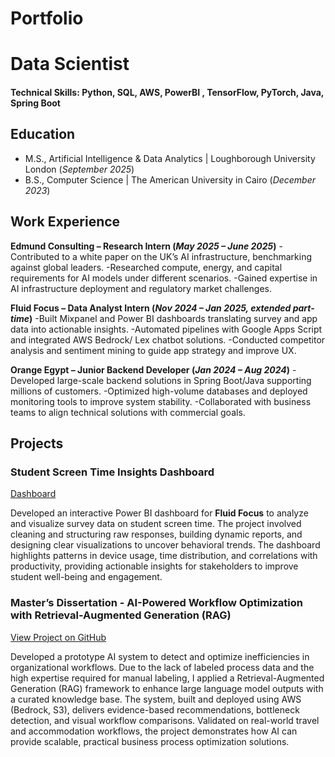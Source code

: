 # Portfolio


# Data Scientist

#### Technical Skills: Python, SQL, AWS, PowerBI , TensorFlow, PyTorch, Java, Spring Boot

## Education					       		
- M.S., Artificial Intelligence & Data Analytics	| Loughborough University London (_September 2025_)	 			        		
- B.S., Computer Science | The American University in Cairo (_December 2023_)

## Work Experience
**Edmund Consulting – Research Intern (_May 2025 – June 2025_)**
-Contributed to a white paper on the UK’s AI infrastructure, benchmarking against global leaders.
-Researched compute, energy, and capital requirements for AI models under different scenarios.
-Gained expertise in AI infrastructure deployment and regulatory market challenges.

**Fluid Focus – Data Analyst Intern (_Nov 2024 – Jan 2025, extended part-time_)**
-Built Mixpanel and Power BI dashboards translating survey and app data into actionable insights.
-Automated pipelines with Google Apps Script and integrated AWS Bedrock/ Lex chatbot solutions.
-Conducted competitor analysis and sentiment mining to guide app strategy and improve UX.

**Orange Egypt – Junior Backend Developer (_Jan 2024 – Aug 2024_)**
-Developed large-scale backend solutions in Spring Boot/Java supporting millions of customers.
-Optimized high-volume databases and deployed monitoring tools to improve system stability.
-Collaborated with business teams to align technical solutions with commercial goals.

## Projects

### Student Screen Time Insights Dashboard

[Dashboard](https://app.powerbi.com/view?r=eyJrIjoiYzc2YjYxNWQtNTRkOC00MTQ3LTg2ZWYtYmY4MGQyZjE5NjlhIiwidCI6IjkzNzI1ZGI0LTFiZjEtNGZiYi05NGFmLWFkNmMwMjUxYTAxOCJ9&pageName=0164315c22d8b9d981e7)

Developed an interactive Power BI dashboard for **Fluid Focus** to analyze and visualize survey data on student screen time. The project involved cleaning and structuring raw responses, building dynamic reports, and designing clear visualizations to uncover behavioral trends. The dashboard highlights patterns in device usage, time distribution, and correlations with productivity, providing actionable insights for stakeholders to improve student well-being and engagement.

### Master’s Dissertation - AI-Powered Workflow Optimization with Retrieval-Augmented Generation (RAG)

[View Project on GitHub](Link)

Developed a prototype AI system to detect and optimize inefficiencies in organizational workflows. Due to the lack of labeled process data and the high expertise required for manual labeling, I applied a Retrieval-Augmented Generation (RAG) framework to enhance large language model outputs with a curated knowledge base. The system, built and deployed using AWS (Bedrock, S3), delivers evidence-based recommendations, bottleneck detection, and visual workflow comparisons. Validated on real-world travel and accommodation workflows, the project demonstrates how AI can provide scalable, practical business process optimization solutions.


